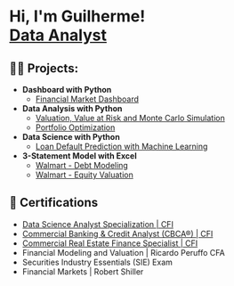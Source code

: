 <h1>Hi, I'm Guilherme! <br/><a href="https://github.com/guilhermegscastro">Data Analyst</a>
  
<h2>👨‍💻 Projects:</h2>

- <b>Dashboard with Python </b>
  - [Financial Market Dashboard](https://github.com/guilhermegscastro/Financial-News-Web-Scraping-)
- <b>Data Analysis with Python </b>
  - [Valuation, Value at Risk and Monte Carlo Simulation](https://github.com/guilhermegscastro/Valuation_VaR_Monte_Carlo_Simulation)
  - [Portfolio Optimization](https://github.com/guilhermegscastro/Portifolio-Optimization)
- <b>Data Science with Python </b>
  - [Loan Default Prediction with Machine Learning](https://github.com/guilhermegscastro/Credit-Risk-Analysis)
- <b>3-Statement Model with Excel </b>
  - [Walmart - Debt Modeling](https://github.com/guilhermegscastro/Walmart-DebtModeling)
  - [Walmart - Equity Valuation](https://github.com/guilhermegscastro/Walmart-EquityValuation)

<h2>🔭 Certifications </h2>

- [Data Science Analyst Specialization | CFI ](https://www.credential.net/e68d0c36-3cb3-4c35-9cac-83b9d96b0ff9)
- [Commercial Banking & Credit Analyst (CBCA®) | CFI](https://www.credential.net/73004c3e-95cc-48b0-867e-39b615febe29)
- [Commercial Real Estate Finance Specialist | CFI ](https://www.credential.net/c2e4dabf-8755-4c32-8f14-fe64b12e01ee)
- Financial Modeling and Valuation | Ricardo Peruffo CFA
- Securities Industry Essentials (SIE) Exam
- Financial Markets | Robert Shiller



<!--
**joshmadakor1/joshmadakor1** is a ✨ _special_ ✨ repository because its `README.md` (this file) appears on your GitHub profile.

Here are some ideas to get you started:

- 🔭 I’m currently working on ...
- 🌱 I’m currently learning ...
- 👯 I’m looking to collaborate on ...
- 🤔 I’m looking for help with ...
- 💬 Ask me about ...
- 📫 How to reach me: ...
- 😄 Pronouns: ...
- ⚡ Fun fact: ...
-->
